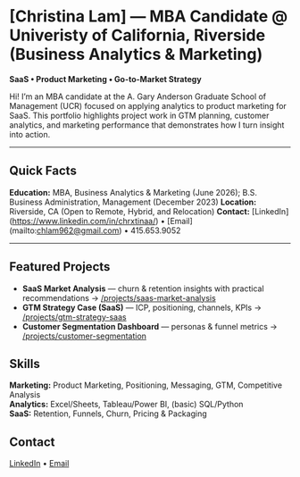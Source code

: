 # [Christina Lam] — MBA Candidate @ Univeristy of California, Riverside (Business Analytics & Marketing)
**SaaS • Product Marketing • Go-to-Market Strategy**

Hi! I’m an MBA candidate at the A. Gary Anderson Graduate School of Management (UCR) focused on applying analytics to product marketing for SaaS. This portfolio highlights project work in GTM planning, customer analytics, and marketing performance that demonstrates how I turn insight into action.

---

## Quick Facts
**Education:** MBA, Business Analytics & Marketing (June 2026); B.S. Business Administration, Management (December 2023)
**Location:** Riverside, CA (Open to Remote, Hybrid, and Relocation)
**Contact:** [LinkedIn] (https://www.linkedin.com/in/chrxtinaa/) • [Email] (mailto:chlam962@gmail.com) • 415.653.9052

---

## Featured Projects
- **SaaS Market Analysis** — churn & retention insights with practical recommendations → [/projects/saas-market-analysis](projects/saas-market-analysis)
- **GTM Strategy Case (SaaS)** — ICP, positioning, channels, KPIs → [/projects/gtm-strategy-saas](projects/gtm-strategy-saas)
- **Customer Segmentation Dashboard** — personas & funnel metrics → [/projects/customer-segmentation](projects/customer-segmentation)

## Skills
**Marketing:** Product Marketing, Positioning, Messaging, GTM, Competitive Analysis  
**Analytics:** Excel/Sheets, Tableau/Power BI, (basic) SQL/Python  
**SaaS:** Retention, Funnels, Churn, Pricing & Packaging

## Contact
[LinkedIn](#) • [Email](mailto:youremail@example.com)
